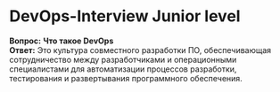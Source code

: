 # DevOps-Interview Junior level

<b>Вопрос:</b> <b>Что такое DevOps</b>  
<b>Ответ:</b> Это культура совместного разработки ПО, обеспечивающая сотрудничество между разработчиками и операционными специалистами для автоматизации процессов разработки, тестирования и развертывания программного обеспечения.
